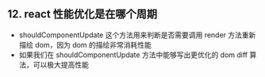 ## 12. react 性能优化是在哪个周期

- shouldComponentUpdate 这个方法用来判断是否需要调用 render 方法重新描绘 dom，因为 dom 的描绘非常消耗性能
- 如果我们在 shouldComponentUpdate 方法中能够写出更优化的 dom diff 算法，可以极大提高性能
